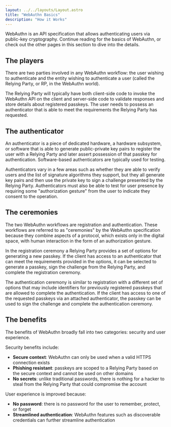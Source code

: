 ```yaml
---
layout: ../../layouts/Layout.astro
title: "WebAuthn Basics"
description: "How it Works"
---
```


WebAuthn is an API specification that allows authenticating users via public-key cryptography. Continue reading for the basics of WebAuthn, or check out the other pages in this section to dive into the details.

## The players
There are two parties involved in any WebAuthn workflow: the user wishing to authenticate and the entity wishing to authenticate a user (called the Relying Party, or RP, in the WebAuthn world).

The Relying Party will typically have both client-side code to invoke the WebAuthn API on the client and server-side code to validate responses and store details about registered passkeys. The user needs to possess an authenticator that is able to meet the requirements the Relying Party has requested.

## The authenticator
An authenticator is a piece of dedicated hardware, a hardware subsystem, or software that is able to generate public-private key pairs to register the user with a Relying Party and later assert possession of that passkey for authentication. Software-based authenticators are typically used for testing.

Authenticators vary in a few areas such as whether they are able to verify users and the list of signature algorithms they support, but they all generate key pairs and then use the private key to sign a challenge presented by the Relying Party. Authenticators must also be able to test for user presence by requiring some "authorization gesture" from the user to indicate they consent to the operation.

## The ceremonies
The two WebAuthn workflows are registration and authentication. These workflows are referred to as "ceremonies" by the WebAuthn specification because they combine aspects of a protocol, which exists only in the digital space, with human interaction in the form of an authorization gesture.

In the registration ceremony a Relying Party provides a set of options for generating a new passkey. If the client has access to an authenticator that can meet the requirements provided in the options, it can be selected to generate a passkey, sign the challenge from the Relying Party, and complete the registration ceremony.

The authentication ceremony is similar to registration with a different set of options that may include identifiers for previously registered passkeys that are allowed to complete the authentication. If the client has access to one of the requested passkeys via an attached authenticator, the passkey can be used to sign the challenge and complete the authentication ceremony.

## The benefits
The benefits of WebAuthn broadly fall into two categories: security and user experience.

Security benefits include:
* **Secure context**: WebAuthn can only be used when a valid HTTPS connection exists
* **Phishing resistant**: passkeys are scoped to a Relying Party based on the secure context and cannot be used on other domains
* **No secrets**: unlike traditional passwords, there is nothing for a hacker to steal from the Relying Party that could compromise the account

User experience is improved because:
* **No password**: there is no password for the user to remember, protect, or forget
* **Streamlined authentication**: WebAuthn features such as discoverable credentials can further streamline authentication